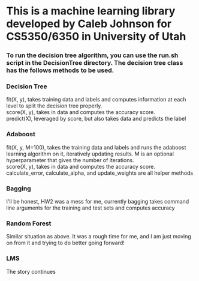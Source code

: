# This is a machine learning library developed by Caleb Johnson for CS5350/6350 in University of Utah

### To run the decision tree algorithm, you can use the run.sh script in the DecisionTree directory. The decision tree class has the follows methods to be used. 
### Decision Tree
fit(X, y), takes training data and labels and computes information at each level to split the decision tree properly.
<br>
score(X, y), takes in data and computes the accuracy score.
<br>
predict(X), leveraged by score, but also takes data and predicts the label
<br>
### Adaboost

fit(X, y, M=100), takes the training data and labels and runs the adaboost learning algorithm on it, iteratively updating results. M is an optional hyperparameter that gives the number of iterations.
<br>
score(X, y),  takes in data and computes the accuracy score.
<br>
calculate_error, calculate_alpha, and update_weights are all helper methods
<br>
### Bagging

I'll be honest, HW2 was a mess for me, currently bagging takes command line arguments for the training and test sets and computes accuracy

### Random Forest

Similar situation as above. It was a rough time for me, and I am just moving on from it and trying to do better going forward!

### LMS

The story continues
